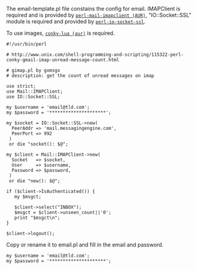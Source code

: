 The email-template.pl file constains the config for email. IMAPClient is required and is provided by [```perl-mail-imapclient (AUR)```](https://aur.archlinux.org/packages/perl-mail-imapclient/), "IO::Socket::SSL" module is required and provided by [```perl-io-socket-ssl```](https://www.archlinux.org/packages/extra/any/perl-io-socket-ssl/).

To use images, [```conky-lua (aur)```](https://aur.archlinux.org/packages/conky-lua/) is required.

```
#!/usr/bin/perl

# http://www.unix.com/shell-programming-and-scripting/115322-perl-conky-gmail-imap-unread-message-count.html

# gimap.pl by gxmsgx
# description: get the count of unread messages on imap

use strict;
use Mail::IMAPClient;
use IO::Socket::SSL;

my $username = 'email@tld.com';
my $password = '*********************';

my $socket = IO::Socket::SSL->new(
  PeerAddr => 'mail.messagingengine.com',
  PeerPort => 992
 )
 or die "socket(): $@";

my $client = Mail::IMAPClient->new(
  Socket   => $socket,
  User     => $username,
  Password => $password,
 )
 or die "new(): $@";

if ($client->IsAuthenticated()) {
   my $msgct;

   $client->select("INBOX");
   $msgct = $client->unseen_count||'0';
   print "$msgct\n";
}

$client->logout();
```

Copy or rename it to email.pl and fill in the email and password.

```
my $username = 'email@tld.com';
my $password = '*********************';
```
